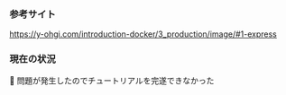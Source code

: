 ### 参考サイト
https://y-ohgi.com/introduction-docker/3_production/image/#1-express

### 現在の状況
:bug: 問題が発生したのでチュートリアルを完遂できなかった
